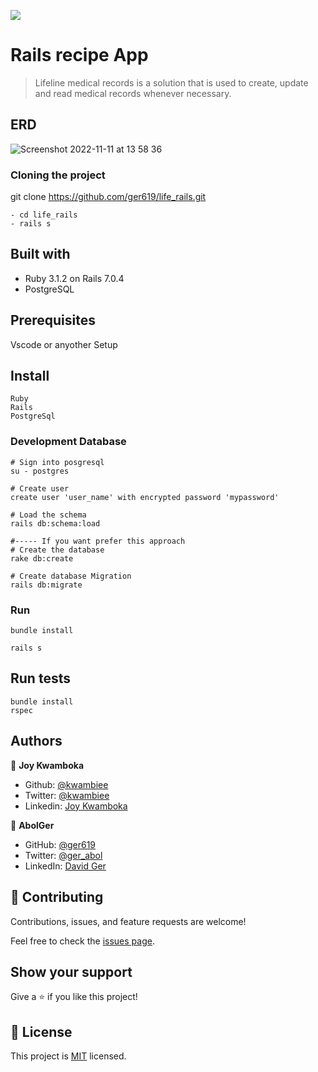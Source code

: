 
![](https://img.shields.io/badge/Microverse-blueviolet)
# Rails recipe App

>Lifeline medical records is a solution that is used to create, update and read medical records whenever necessary.


## ERD
![Screenshot 2022-11-11 at 13 58 36](https://user-images.githubusercontent.com/9010615/201327018-2cb5a71c-5ab9-488f-b0a2-4f0b42f531ca.png)


### Cloning the project

git clone https://github.com/ger619/life_rails.git <Your-Build-Directory>
``` 
- cd life_rails
- rails s
```


## Built with
- Ruby 3.1.2 on Rails 7.0.4
- PostgreSQL

## Prerequisites

Vscode or anyother
Setup

## Install
    Ruby
    Rails
    PostgreSql

### Development Database

```
# Sign into posgresql
su - postgres

# Create user
create user 'user_name' with encrypted password 'mypassword'

# Load the schema
rails db:schema:load

#----- If you want prefer this approach
# Create the database
rake db:create

# Create database Migration
rails db:migrate
```

### Run

```
bundle install

rails s
```

## Run tests
```
bundle install
rspec
```

## Authors

👤 **Joy Kwamboka**

- Github: [@kwambiee](https://github.com/kwambiee)
- Twitter: [@kwambiee](https://twitter.com/kwambiee)
- Linkedin: [Joy Kwamboka](https://www.linkedin.com/in/joy-kwamboka)

👤 **AbolGer**

- GitHub: [@ger619](https://github.com/ger619)
- Twitter: [@ger_abol](https://twitter.com/ger_abol)
- LinkedIn: [David Ger](https://linkedin.com/in/david-ger-426b4576)


## 🤝 Contributing

Contributions, issues, and feature requests are welcome!

Feel free to check the [issues page](https://github.com/kwambiee/rails-recipe-app/issues).

## Show your support

Give a ⭐️ if you like this project!

## 📝 License

This project is [MIT](./MIT.md) licensed.